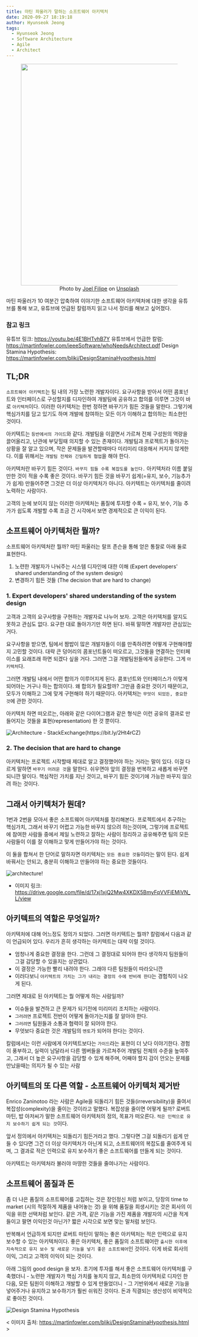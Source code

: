 ```yaml
---
title: 마틴 파울러가 말하는 소프트웨어 아키텍처
date: 2020-09-27 18:19:18
author: Hyunseok Jeong
tags:
  - Hyunseok Jeong
  - Software Architecture
  - Agile
  - Architect
---
```


<figure style="display: flex; flex-direction: column; align-items: center" alt="architecture">
  <img src="./architecture-by-martin/joel-filipe-Wc8k-KryEPM-unsplash.jpg" width="500" height="600">
  <figcaption>Photo by <a href="https://unsplash.com/@joelfilip?utm_source=unsplash&amp;utm_medium=referral&amp;utm_content=creditCopyText" style="user-select: auto;">Joel Filipe</a> on <a href="https://unsplash.com/s/photos/software-architecture?utm_source=unsplash&amp;utm_medium=referral&amp;utm_content=creditCopyText" style="user-select: auto;">Unsplash</a></figcaption>
</figure>

마틴 파울러가 10 여분간 압축하여 이야기한 소프트웨어 아키텍처에 대한 생각을 유튜브를 통해 보고, 유튜브에 언급된 칼럼까지 읽고 나서 정리를 해보고 싶어졌다.

### 참고 링크

유튜브 링크: https://youtu.be/4E1BHTvhB7Y
유튜브에서 언급한 칼럼: https://martinfowler.com/ieeeSoftware/whoNeedsArchitect.pdf
Design Stamina Hypothesis: https://martinfowler.com/bliki/DesignStaminaHypothesis.html

## TL;DR

`소프트웨어 아키텍트`는 팀 내의 가장 노련한 개발자이다. 요구사항을 받아서 어떤 콤포넌트와 인터페이스로 구성할지를 디자인하여 개발팀에 공유하고 합의를 이루면 그것이 바로 `아키텍처`이다. 이러한 아키텍처는 한번 정하면 바꾸기가 힘든 것들을 말한다. 그렇기에 핵심가치를 담고 있기도 하며 개발에 참여하는 모든 이가 이해하고 합의하는 최소한인 것이다.

아키텍트는 `등반에서의 가이드`와 같다. 개발팀을 이끌면서 가르쳐 전체 구성원의 역량을 끌어올리고, 난관에 부딪힐때 의지할 수 있는 존재이다. 개발팀과 프로젝트가 돌아가는 상황을 잘 알고 있으며, 작은 문제들을 발견할때마다 미리미리 대응해서 커지지 않게한다. 이를 위해서는 `개발팀 전체와 긴밀하게 협업`을 해야 한다.

아키텍처란 바꾸기 힘든 것이다. `바꾸지 힘들 수록 복잡도를 높인다.` 아키텍처라 이름 붙일 만한 것이 적을 수록 좋은 것이다. 바꾸기 힘든 것을 바꾸기 쉽게(=유지, 보수, 기능추가가 쉽게) 만들어주면 그것은 더 이상 아키텍처가 아니다. 아키텍트는 아키텍처를 줄이려 노력하는 사람이다.

고객의 눈에 보이지 않는 이러한 아키텍처는 품질에 투자할 수록 = 유지, 보수, 기능 추가가 쉽도록 개발할 수록 조금 긴 시각에서 보면 경제적으로 큰 이익이 된다.

## 소프트웨어 아키텍처란 뭘까?

소프트웨어 아키텍처란 뭘까? 마틴 파울러는 랄프 존슨을 통해 얻은 통찰로 아래 둘로 표현한다.

1. 노련한 개발자가 나눠주는 시스템 디자인에 대한 이해 (Expert developers' shared understanding of the system design)
2. 변경하기 힘든 것들 (The decision that are hard to change)

### 1. Expert developers' shared understanding of the system design

고객과 고객의 요구사항을 구현하는 개발자로 나누어 보자.
고객은 아키텍처를 알지도 못하고 관심도 없다. 요구한 대로 돌아가기만 하면 된다. 바꿔 말하면 개발자만 관심있는거다.

요구사항을 받으면, 팀에서 짬밥이 많은 개발자들이 이를 만족하려면 어떻게 구현해야할지 고민할 것이다.
대략 큰 덩어리의 콤포넌트들이 떠오르고, 그것들을 연결하는 인터페이스를 요래조래 하면 되겠다 싶을 거다.
그러면 그걸 개발팀원들에게 공유한다. 그게 `아키텍처`다.

그러면 개발팀 내에서 어떤 합의가 이루어지게 된다. 콤포넌트와 인터페이스가 이렇게 되어야는 거구나 하는 합의이다.
왜 합의가 필요할까? 그만큼 중요한 것이기 때문이고, 모두가 이해하고 그에 맞게 구현해야 하기 때문이다.
아키텍처는 `무엇이 되었든, 중요한 것`에 관한 것이다.

아키텍처 하면 떠오르는, 아래와 같은 다이어그램과 같은 형식은 이런 공유의 결과로 만들어지는 것들을 표현(representation) 한 것 뿐이다.

![Architecture - StackExchange(https://bit.ly/2Ht4rCZ)](./architecture-by-martin/1.png)

### 2. The decision that are hard to change

아키텍처는 프로젝트 시작할때 제대로 알고 결정했어야 하는 거라는 말이 있다.
이걸 다르게 말하면 `바꾸기 어려운 것`을 말한다. 쉬우면야 앞의 결정을 번복하고 새롭게 바꾸면 되니깐 말이다.
핵심적인 가치를 지닌 것이고, 바꾸기 힘든 것이기에 가능한 바꾸지 않으려 하는 것이다.

## 그래서 아키텍처가 뭔데?

1번과 2번을 모아서 좋은 소프트웨어 아키텍처를 정리해본다.
프로젝트에서 추구하는 핵심가치, 그래서 바꾸기 어렵고 가능한 바꾸지 않으려 하는것이며, 그렇기에 프로젝트에 참여한 사람들 중에서 제일 노련하고 잘하는 사람이 정리하고 공유해주면 팀의 모든 사람들이 이를 잘 이해하고 맞게 만들어가야 하는 것이다.

이 둘을 합쳐서 한 단어로 말하자면 아키텍처는 `모든 중요한 것들`이라는 말이 된다.
쉽게 바꿔서는 안되고, 충분히 이해하고 만들어야 하는 중요한 것들이다.

![architecture!](./architecture-by-martin/2.png)

- 이미지 링크: https://drive.google.com/file/d/17xj1xjQ2Mw4XKDX5BmyFqVVFiEMiVN_L/view

## 아키텍트의 역할은 무엇일까?

아키텍처에 대해 어느정도 정의가 되었다. 그러면 아키텍트는 뭘까? 칼럼에서 다음과 같이 언급되어 있다.
우리가 흔히 생각하는 아키텍트는 대략 이럴 것이다.

- 엄청나게 중요한 결정을 한다. 그런데 그 결정대로 되어야 한다 생각하지 팀원들이 그걸 감당할 수 있을지는 상관없다.
- 이 결정은 가능한 빨리 내려야 한다. 그래야 다른 팀원들이 따라오니깐
- 이러다보니 `아키텍트의 가치는 그가 내리는 결정의 수에 반비례 한다`는 경험칙이 나오게 된다.

그러면 제대로 된 아키텍트는 뭘 어떻게 하는 사람일까?

- 이슈들을 발견하고 큰 문제가 되기전에 미리미리 조치하는 사람이다.
- `그러려면` 프로젝트 전반이 어떻게 돌아가는지를 잘 알아야 한다.
- `그러려면` 팀원들과 소통과 협력이 잘 되어야 한다.
- 무엇보다 중요한 것은 개발팀의 `멘토`가 되어야 한다는 것이다.

칼럼에서는 이런 사람에게 아키텍트보다는 `가이드`라는 표현이 더 낫다 이야기한다. 경험이 풍부하고, 실력이 남달라서 다른 멤버들을 가르쳐주어 개발팀 전체의 수준을 높여주고, 그래서 더 높은 요구사항을 감당할 수 있게 해주며, 어째야 할지 감이 안오는 문제를 만났을때는 의지가 될 수 있는 사람

## 아키텍트의 또 다른 역할 - 소프트웨어 아키텍처 제거반

Enrico Zaninotoo 라는 사람은 Agile을 되돌리기 힘든 것들(irreversibility)을 줄여서 복잡성(complexity)을 줄이는 것이라고 말했다. 복잡성을 줄이면 어떻게 될까? 로버트 마틴, 밥 아저씨가 말한 소프트웨어 아키텍처의 정의, 목표가 떠오른다. `적은 인력으로 유지 보수하기 쉽게 되는 것`이다.

앞서 정의에서 아키텍처는 되돌리기 힘든거라고 했다. 그렇다면 그걸 되돌리기 쉽게 만들 수 있다면 그건 더 이상 아키텍처가 아닌게 되고, 소프트웨어의 복잡도를 줄여주게 되며, 그 결과로 적은 인력으로 유지 보수하기 좋은 소프트웨어를 만들게 되는 것이다.

아키텍트는 아키텍처라 불러야 마땅한 것들을 줄여나가는 사람이다.

## 소프트웨어 품질과 돈

좀 더 나은 품질의 소프트웨어를 고집하는 것은 장인정신 처럼 보이고, 당장의 time to market (시의 적절하게 제품을 내어놓는 것) 을 위해 품질을 희생시키는 것은 회사의 이익을 위한 선택처럼 보인다. 같은 가격, 같은 기능을 가진 제품을 개발자의 시간을 적게 들이고 팔면 이익인것 아닌가? 짧은 시각으로 보면 맞는 말처럼 보인다.

반복해서 언급하게 되지만 로버트 마틴이 말하는 좋은 아키텍처는 적은 인력으로 유지 보수할 수 있는 아키텍처이다. 좋은 아키텍처, 좋은 품질의 소프트웨어란 `출시한 이후에 지속적으로 유지 보수 및 새로운 기능을 넣기 좋은 소프트웨어`인 것이다. 이게 바로 회사의 이익, 그리고 고객의 이익이 되는 것이다.

아래 그림의 good design 을 보자. 초기에 투자를 해서 좋은 소프트웨어 아키텍처를 구축했더니 - 노련한 개발자가 핵심 가치를 놓치지 않고, 최소한의 아키텍처로 디자인 한 다음, 모든 팀원이 이해하고 개발할 수 있게 만들었더니 - 그 기반위에서 새로운 기능을 넣어주거나 유지하고 보수하기가 훨씬 쉬워진 것이다. 돈과 직결되는 생산성이 비약적으로 좋아진 것이다.

![Design Stamina Hypothesis](./architecture-by-martin/3.png)

< 이미지 출처: https://martinfowler.com/bliki/DesignStaminaHypothesis.html >
